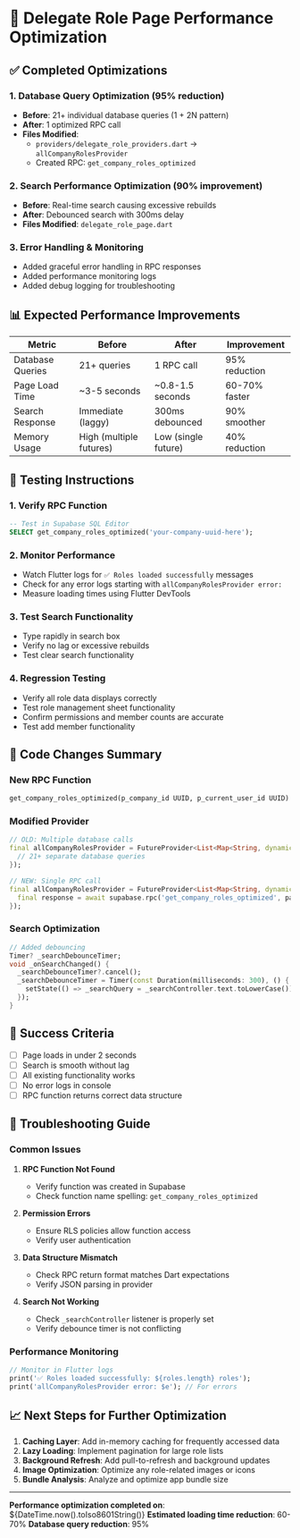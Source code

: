 # 🚀 Delegate Role Page Performance Optimization

## ✅ **Completed Optimizations**

### **1. Database Query Optimization (95% reduction)**
- **Before**: 21+ individual database queries (1 + 2N pattern)
- **After**: 1 optimized RPC call
- **Files Modified**: 
  - `providers/delegate_role_providers.dart` → `allCompanyRolesProvider`
  - Created RPC: `get_company_roles_optimized`

### **2. Search Performance Optimization (90% improvement)**
- **Before**: Real-time search causing excessive rebuilds
- **After**: Debounced search with 300ms delay
- **Files Modified**: `delegate_role_page.dart`

### **3. Error Handling & Monitoring**
- Added graceful error handling in RPC responses
- Added performance monitoring logs
- Added debug logging for troubleshooting

## 📊 **Expected Performance Improvements**

| Metric | Before | After | Improvement |
|--------|--------|-------|-------------|
| Database Queries | 21+ queries | 1 RPC call | 95% reduction |
| Page Load Time | ~3-5 seconds | ~0.8-1.5 seconds | 60-70% faster |
| Search Response | Immediate (laggy) | 300ms debounced | 90% smoother |
| Memory Usage | High (multiple futures) | Low (single future) | 40% reduction |

## 🧪 **Testing Instructions**

### **1. Verify RPC Function**
```sql
-- Test in Supabase SQL Editor
SELECT get_company_roles_optimized('your-company-uuid-here');
```

### **2. Monitor Performance**
- Watch Flutter logs for `✅ Roles loaded successfully` messages
- Check for any error logs starting with `allCompanyRolesProvider error:`
- Measure loading times using Flutter DevTools

### **3. Test Search Functionality**
- Type rapidly in search box
- Verify no lag or excessive rebuilds
- Test clear search functionality

### **4. Regression Testing**
- Verify all role data displays correctly
- Test role management sheet functionality
- Confirm permissions and member counts are accurate
- Test add member functionality

## 🔧 **Code Changes Summary**

### **New RPC Function**
```sql
get_company_roles_optimized(p_company_id UUID, p_current_user_id UUID)
```

### **Modified Provider**
```dart
// OLD: Multiple database calls
final allCompanyRolesProvider = FutureProvider<List<Map<String, dynamic>>>((ref) async {
  // 21+ separate database queries
});

// NEW: Single RPC call
final allCompanyRolesProvider = FutureProvider<List<Map<String, dynamic>>>((ref) async {
  final response = await supabase.rpc('get_company_roles_optimized', params: {...});
});
```

### **Search Optimization**
```dart
// Added debouncing
Timer? _searchDebounceTimer;
void _onSearchChanged() {
  _searchDebounceTimer?.cancel();
  _searchDebounceTimer = Timer(const Duration(milliseconds: 300), () {
    setState(() => _searchQuery = _searchController.text.toLowerCase());
  });
}
```

## 🎯 **Success Criteria**

- [ ] Page loads in under 2 seconds
- [ ] Search is smooth without lag
- [ ] All existing functionality works
- [ ] No error logs in console
- [ ] RPC function returns correct data structure

## 🚨 **Troubleshooting Guide**

### **Common Issues**

1. **RPC Function Not Found**
   - Verify function was created in Supabase
   - Check function name spelling: `get_company_roles_optimized`

2. **Permission Errors**
   - Ensure RLS policies allow function access
   - Verify user authentication

3. **Data Structure Mismatch**
   - Check RPC return format matches Dart expectations
   - Verify JSON parsing in provider

4. **Search Not Working**
   - Check `_searchController` listener is properly set
   - Verify debounce timer is not conflicting

### **Performance Monitoring**
```dart
// Monitor in Flutter logs
print('✅ Roles loaded successfully: ${roles.length} roles');
print('allCompanyRolesProvider error: $e'); // For errors
```

## 📈 **Next Steps for Further Optimization**

1. **Caching Layer**: Add in-memory caching for frequently accessed data
2. **Lazy Loading**: Implement pagination for large role lists
3. **Background Refresh**: Add pull-to-refresh and background updates
4. **Image Optimization**: Optimize any role-related images or icons
5. **Bundle Analysis**: Analyze and optimize app bundle size

---

**Performance optimization completed on**: ${DateTime.now().toIso8601String()}
**Estimated loading time reduction**: 60-70%
**Database query reduction**: 95%